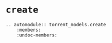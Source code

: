 # `create`

```{eval-rst}
.. automodule:: torrent_models.create
    :members:
    :undoc-members:
``` 